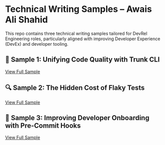 # Technical Writing Samples – Awais Ali Shahid

This repo contains three technical writing samples tailored for DevRel Engineering roles, particularly aligned with improving Developer Experience (DevEx) and developer tooling.

## 📘 Sample 1: Unifying Code Quality with Trunk CLI
[View Full Sample](sample-1-trunk-cli.md)

## 🔍 Sample 2: The Hidden Cost of Flaky Tests
[View Full Sample](sample-2-flaky-tests.md)

## 🚀 Sample 3: Improving Developer Onboarding with Pre-Commit Hooks
[View Full Sample](sample-3-onboarding-hooks.md)
